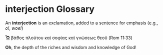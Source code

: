 # interjection Glossary
An **interjection** is an exclamation, added to a sentence for emphasis (e.g., *o!*, *woe!*)

**Ὦ** βάθος πλούτου καὶ σοφίας καὶ γνώσεως θεοῦ (Rom 11:33)

**Oh**, the depth of the riches and wisdom and knowledge of God! 